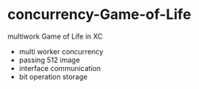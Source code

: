 # concurrency-Game-of-Life
multiwork Game of Life in XC
- multi worker concurrency
- passing 512 image
- interface communication
- bit operation storage
